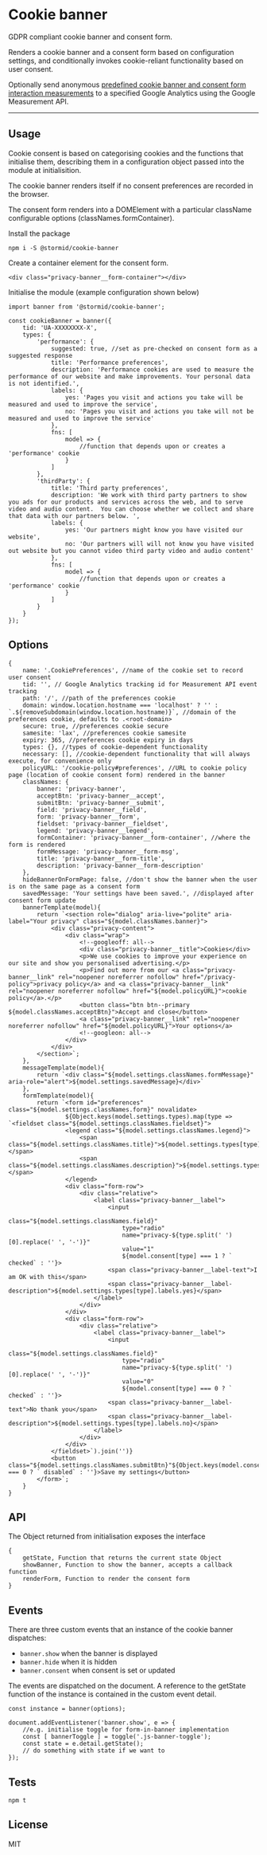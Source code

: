 # Cookie banner

GDPR compliant cookie banner and consent form.

Renders a cookie banner and a consent form based on configuration settings, and conditionally invokes cookie-reliant functionality based on user consent.

Optionally send anonymous [predefined cookie banner and consent form interaction measurements](./measurements.md) to a specified Google Analytics using the Google Measurement API.

---

## Usage
Cookie consent is based on categorising cookies and the functions that initialise them, describing them in a configuration object passed into the module at initialisition.

The cookie banner renders itself if no consent preferences are recorded in the browser.

The consent form renders into a DOMElement with a particular className configurable options (classNames.formContainer).


Install the package
```
npm i -S @stormid/cookie-banner
```

Create a container element for the consent form.
```
<div class="privacy-banner__form-container"></div>
```

Initialise the module (example configuration shown below)
```
import banner from '@stormid/cookie-banner';

const cookieBanner = banner({
    tid: 'UA-XXXXXXXX-X',
    types: {
        'performance': {
            suggested: true, //set as pre-checked on consent form as a suggested response
            title: 'Performance preferences',
            description: 'Performance cookies are used to measure the performance of our website and make improvements. Your personal data is not identified.',
            labels: {
                yes: 'Pages you visit and actions you take will be measured and used to improve the service',
                no: 'Pages you visit and actions you take will not be measured and used to improve the service'
            },
            fns: [
                model => { 
                    //function that depends upon or creates a 'performance' cookie
                }
            ]
        },
        'thirdParty': {
            title: 'Third party preferences',
            description: 'We work with third party partners to show you ads for our products and services across the web, and to serve video and audio content.  You can choose whether we collect and share that data with our partners below. ',
            labels: {
                yes: 'Our partners might know you have visited our website',
                no: 'Our partners will will not know you have visited out website but you cannot video third party video and audio content'
            },
            fns: [
                model => { 
                    //function that depends upon or creates a 'performance' cookie
                }
            ]
        }
    }
});
```

## Options
```
{
    name: '.CookiePreferences', //name of the cookie set to record user consent
    tid: '', // Google Analytics tracking id for Measurement API event tracking
    path: '/', //path of the preferences cookie
    domain: window.location.hostname === 'localhost' ? '' : `.${removeSubdomain(window.location.hostname)}`, //domain of the preferences cookie, defaults to .<root-domain>
    secure: true, //preferences cookie secure
    samesite: 'lax', //preferences cookie samesite
    expiry: 365, //preferences cookie expiry in days
    types: {}, //types of cookie-dependent functionality 
    necessary: [], //cookie-dependent functionality that will always execute, for convenience only
    policyURL: '/cookie-policy#preferences', //URL to cookie policy page (location of cookie consent form) rendered in the banner
    classNames: {
        banner: 'privacy-banner',
        acceptBtn: 'privacy-banner__accept',
        submitBtn: 'privacy-banner__submit',
        field: 'privacy-banner__field',
        form: 'privacy-banner__form',
        fieldset: 'privacy-banner__fieldset',
        legend: 'privacy-banner__legend',
        formContainer: 'privacy-banner__form-container', //where the form is rendered
        formMessage: 'privacy-banner__form-msg',
        title: 'privacy-banner__form-title',
        description: 'privacy-banner__form-description'
    },
    hideBannerOnFormPage: false, //don't show the banner when the user is on the same page as a consent form
    savedMessage: 'Your settings have been saved.', //displayed after consent form update 
    bannerTemplate(model){
        return `<section role="dialog" aria-live="polite" aria-label="Your privacy" class="${model.classNames.banner}">
            <div class="privacy-content">
                <div class="wrap">
                    <!--googleoff: all-->
                    <div class="privacy-banner__title">Cookies</div>
                    <p>We use cookies to improve your experience on our site and show you personalised advertising.</p>
                    <p>Find out more from our <a class="privacy-banner__link" rel="noopener noreferrer nofollow" href="/privacy-policy">privacy policy</a> and <a class="privacy-banner__link" rel="noopener noreferrer nofollow" href="${model.policyURL}">cookie policy</a>.</p>
                    <button class="btn btn--primary ${model.classNames.acceptBtn}">Accept and close</button>
                    <a class="privacy-banner__link" rel="noopener noreferrer nofollow" href="${model.policyURL}">Your options</a>
                    <!--googleon: all-->
                </div>
            </div>
        </section>`;
    },
    messageTemplate(model){
        return `<div class="${model.settings.classNames.formMessage}" aria-role="alert">${model.settings.savedMessage}</div>`
    },
    formTemplate(model){
        return `<form id="preferences" class="${model.settings.classNames.form}" novalidate>
                ${Object.keys(model.settings.types).map(type => `<fieldset class="${model.settings.classNames.fieldset}">
                <legend class="${model.settings.classNames.legend}">
                    <span class="${model.settings.classNames.title}">${model.settings.types[type].title}</span>
                    <span class="${model.settings.classNames.description}">${model.settings.types[type].description}</span>
                </legend>
                <div class="form-row">
                    <div class="relative">
                        <label class="privacy-banner__label">
                            <input
                                class="${model.settings.classNames.field}"
                                type="radio"
                                name="privacy-${type.split(' ')[0].replace(' ', '-')}"
                                value="1"
                                ${model.consent[type] === 1 ? ` checked` : ''}>
                            <span class="privacy-banner__label-text">I am OK with this</span>
                            <span class="privacy-banner__label-description">${model.settings.types[type].labels.yes}</span>
                        </label>    
                    </div>
                </div>
                <div class="form-row">
                    <div class="relative">
                        <label class="privacy-banner__label">
                            <input
                                class="${model.settings.classNames.field}"
                                type="radio"
                                name="privacy-${type.split(' ')[0].replace(' ', '-')}"
                                value="0"
                                ${model.consent[type] === 0 ? ` checked` : ''}>
                            <span class="privacy-banner__label-text">No thank you</span>
                            <span class="privacy-banner__label-description">${model.settings.types[type].labels.no}</span>
                        </label>    
                    </div>
                </div>
            </fieldset>`).join('')}
            <button class="${model.settings.classNames.submitBtn}"${Object.keys(model.consent).length === 0 ? ` disabled` : ''}>Save my settings</button>
        </form>`;
    }
}
```

## API
The Object returned from initialisation exposes the interface
```
{
    getState, Function that returns the current state Object
    showBanner, Function to show the banner, accepts a callback function
    renderForm, Function to render the consent form
}
```

## Events

There are three custom events that an instance of the cookie banner dispatches:
- `banner.show` when the banner is displayed
- `banner.hide` when it is hidden
- `banner.consent` when consent is set or updated

The events are dispatched on the document. A reference to the getState function of the instance is contained in the custom event detail.

```
const instance = banner(options);

document.addEventListener('banner.show', e => {
    //e.g. initialise toggle for form-in-banner implementation
    const [ bannerToggle ] = toggle('.js-banner-toggle'); 
    const state = e.detail.getState();
    // do something with state if we want to
});

```

## Tests
```
npm t
```

## License
MIT
